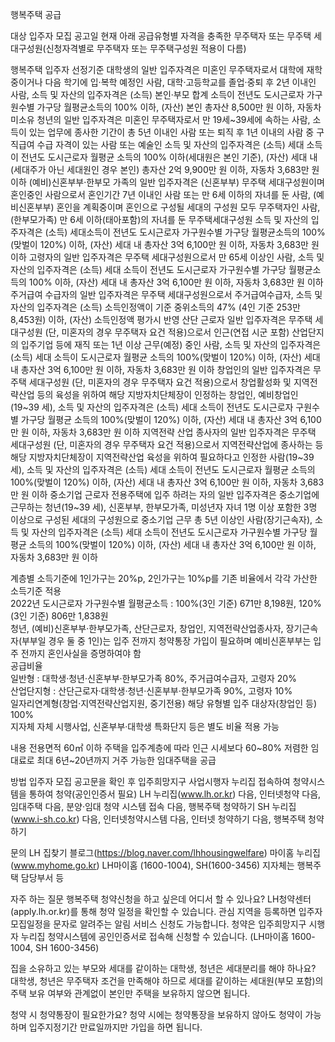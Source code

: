 행복주택 공급

대상
 입주자 모집 공고일 현재 아래 공급유형별 자격을 충족한 무주택자 또는 무주택 세대구성원(신청자격별로 무주택자 또는 무주택구성원 적용이 다름)

행복주택 입주자 선정기준
 대학생의 일반 입주자격은 미혼인 무주택자로서 대학에 재학 중이거나 다음 학기에 입·복학 예정인 사람, 대학·고등학교를 졸업·중퇴 후 2년 이내인 사람, 소득 및 자산의 입주자격은 (소득) 본인·부모 합계 소득이 전년도 도시근로자 가구원수별 가구당 월평균소득의 100% 이하, (자산) 본인 총자산 8,500만 원 이하, 자동차 미소유
 청년의 일반 입주자격은 미혼인 무주택자로서 만 19세~39세에 속하는 사람, 소득이 있는 업무에 종사한 기간이 총 5년 이내인 사람 또는 퇴직 후 1년 이내의 사람 중 구직급여 수급 자격이 있는 사람 또는 예술인 소득 및 자산의 입주자격은 (소득) 세대 소득이 전년도 도시근로자 월평균 소득의 100% 이하(세대원은 본인 기준), (자산) 세대 내(세대주가 아닌 세대원인 경우 본인) 총자산 2억 9,900만 원 이하, 자동차 3,683만 원 이하
 (예비)신혼부부·한부모 가족의 일반 입주자격은 (신혼부부) 무주택 세대구성원이며 혼인중인 사람으로서 혼인기간 7년 이내인 사람 또는 만 6세 이하의 자녀를 둔 사람, (예비신혼부부) 혼인을 계획중이며 혼인으로 구성될 세대의 구성원 모두 무주택자인 사람, (한부모가족) 만 6세 이하(태아포함)의 자녀를 둔 무주택세대구성원 소득 및 자산의 입주자격은 (소득) 세대소득이 전년도 도시근로자 가구원수별 가구당 월평균소득의 100%(맞벌이 120%) 이하, (자산) 세대 내 총자산 3억 6,100만 원 이하, 자동차 3,683만 원 이하
 고령자의 일반 입주자격은 무주택 세대구성원으로서 만 65세 이상인 사람, 소득 및 자산의 입주자격은 (소득) 세대 소득이 전년도 도시근로자 가구원수별 가구당 월평균소득의 100% 이하, (자산) 세대 내 총자산 3억 6,100만 원 이하, 자동차 3,683만 원 이하
 주거급여 수급자의 일반 입주자격은 무주택 세대구성원으로서 주거급여수급자, 소득 및 자산의 입주자격은 (소득) 소득인정액이 기준 중위소득의 47% (4인 기준 253만 8,453원) 이하, (자산) 소득인정액 평가시 반영
 산단 근로자 일반 입주자격은 무주택 세대구성원 (단, 미혼자의 경우 무주택자 요건 적용)으로서 인근(연접 시군 포함) 산업단지의 입주기업 등에 재직 또는 1년 이상 근무(예정) 중인 사람, 소득 및 자산의 입주자격은 (소득) 세대 소득이 도시근로자 월평균 소득의 100%(맞벌이 120%) 이하, (자산) 세대 내 총자산 3억 6,100만 원 이하, 자동차 3,683만 원 이하
 창업인의 일반 입주자격은 무주택 세대구성원 (단, 미혼자의 경우 무주택자 요건 적용)으로서 창업활성화 및 지역전략산업 등의 육성을 위하여 해당 지방자치단체장이 인정하는 창업인, 예비창업인(19~39 세), 소득 및 자산의 입주자격은 (소득) 세대 소득이 전년도 도시근로자 구원수별 가구당 월평균 소득의 100%(맞벌이 120%) 이하, (자산) 세대 내 총자산 3억 6,100만 원 이하, 자동차 3,683만 원 이하
 지역전략 산업 종사자의 일반 입주자격은 무주택 세대구성원 (단, 미혼자의 경우 무주택자 요건 적용)으로서 지역전략산업에 종사하는 등 해당 지방자치단체장이 지역전략산업 육성을 위하여 필요하다고 인정한 사람(19~39 세), 소득 및 자산의 입주자격은 (소득) 세대 소득이 전년도 도시근로자 월평균 소득의 100%(맞벌이 120%) 이하, (자산) 세대 내 총자산 3억 6,100만 원 이하, 자동차 3,683만 원 이하
 중소기업 근로자 전용주택에 입주 하려는 자의 일반 입주자격은 중소기업에 근무하는 청년(19~39 세), 신혼부부, 한부모가족, 미성년자 자녀 1명 이상 포함한 3명 이상으로 구성된 세대의 구성원으로 중소기업 근무 총 5년 이상인 사람(장기근속자), 소득 및 자산의 입주자격은 (소득) 세대 소득이 전년도 도시근로자 가구원수별 가구당 월평균 소득의 100%(맞벌이 120%) 이하, (자산) 세대 내 총자산 3억 6,100만 원 이하, 자동차 3,683만 원 이하

 계층별 소득기준에 1인가구는 20%p, 2인가구는 10%p를 기존 비율에서 각각 가산한 소득기준 적용  
 2022년 도시근로자 가구원수별 월평균소득 : 100%(3인 기준) 671만 8,198원, 120%(3인 기준) 806만 1,838원  
 청년, (예비)신혼부부·한부모가족, 산단근로자, 창업인, 지역전략산업종사자, 장기근속자(부부일 경우 둘 중 1인)는 입주 전까지 청약통장 가입이 필요하며 예비신혼부부는 입주 전까지 혼인사실을 증명하여야 함  
 공급비율  
   일반형 : 대학생·청년·신혼부부·한부모가족 80%, 주거급여수급자, 고령자 20%  
   산업단지형 : 산단근로자·대학생·청년·신혼부부·한부모가족 90%, 고령자 10%  
   일자리연계형(창업·지역전략산업지원, 중기전용) 해당 유형별 입주 대상자(창업인 등) 100%  
   지자체 자체 시행사업, 신혼부부·대학생 특화단지 등은 별도 비율 적용 가능  
   
내용
 전용면적 60㎡ 이하 주택을 입주계층에 따라 인근 시세보다 60~80% 저렴한 임대료로 최대 6년~20년까지 거주 가능한 임대주택을 공급

방법
 입주자 모집 공고문을 확인 후 입주희망지구 사업시행자 누리집 접속하여 청약시스템을 통하여 청약(공인인증서 필요)
   LH 누리집(www.lh.or.kr) 다음, 인터넷청약 다음, 임대주택 다음, 분양·임대 청약 시스템 접속 다음, 행복주택 청약하기
   SH 누리집(www.i-sh.co.kr) 다음, 인터넷청약시스템 다음, 인터넷 청약하기 다음, 행복주택 청약하기

문의
 LH 집찾기 블로그(https://blog.naver.com/lhhousingwelfare)
 마이홈 누리집 (www.myhome.go.kr)
 LH마이홈 (1600-1004), SH(1600-3456)
 지자체는 행복주택 담당부서 등

자주 하는 질문
 행복주택 청약신청을 하고 싶은데 어디서 할 수 있나요?
   LH청약센터(apply.lh.or.kr)를 통해 청약 일정을 확인할 수 있습니다. 관심 지역을 등록하면 입주자 모집일정을 문자로 알려주는 알림 서비스 신청도 가능합니다. 청약은 입주희망지구 시행자 누리집 청약시스템에 공인인증서로 접속해 신청할 수 있습니다. (LH마이홈 1600-1004, SH 1600-3456)

 집을 소유하고 있는 부모와 세대를 같이하는 대학생, 청년은 세대분리를 해야 하나요?
   대학생, 청년은 무주택자 조건을 만족해야 하므로 세대를 같이하는 세대원(부모 포함)의 주택 보유 여부와 관계없이 본인만 주택을 보유하지 않으면 됩니다.

 청약 시 청약통장이 필요한가요?
   청약 시에는 청약통장을 보유하지 않아도 청약이 가능하며 입주지정기간 만료일까지만 가입을 하면 됩니다.
